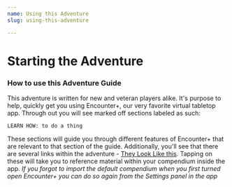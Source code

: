```yaml
---
name: Using this Adventure
slug: using-this-adventure

---
```


# Starting the Adventure

### How to use this Adventure Guide

This adventure is written for new and veteran players alike. It's purpose to help, quickly get you using Encounter+, our very favorite virtual tabletop app. Through out you will see marked off sections labeled as such: 

`LEARN HOW: to do a thing`

These sections will guide you through different features of Encounter+ that are relevant to that section of the guide. Additionally, you'll see that there are several links within the adventure - [They Look Like this](). Tapping on these will take you to reference material within your compendium inside the app. *If you forgot to import the default compendium when you first turned open Encounter+ you can do so again from the Settings panel in the app*